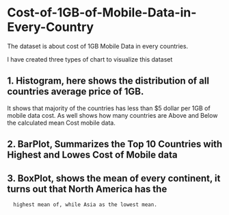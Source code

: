 # Cost-of-1GB-of-Mobile-Data-in-Every-Country
The dataset is about cost of 1GB Mobile Data in every countries.

I have created three types of chart to visualize this dataset
## 1. Histogram, here shows the distribution of all countries average price of 1GB.
   It shows that majority of the countries has less than $5 dollar per 1GB of mobile data cost.
   As well shows how many countries are Above and Below the calculated mean Cost mobile data.
## 2. BarPlot, Summarizes the Top 10 Countries with Highest and Lowes Cost of Mobile data
## 3. BoxPlot, shows the mean of every continent, it turns out that North America has the 
      highest mean of, while Asia as the lowest mean.
      
